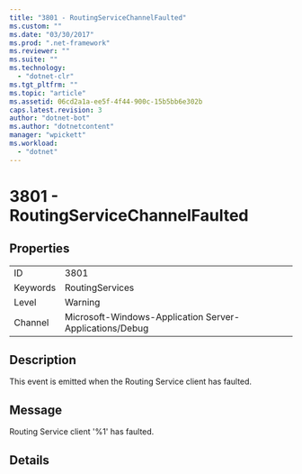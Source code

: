 ```yaml
---
title: "3801 - RoutingServiceChannelFaulted"
ms.custom: ""
ms.date: "03/30/2017"
ms.prod: ".net-framework"
ms.reviewer: ""
ms.suite: ""
ms.technology: 
  - "dotnet-clr"
ms.tgt_pltfrm: ""
ms.topic: "article"
ms.assetid: 06cd2a1a-ee5f-4f44-900c-15b5bb6e302b
caps.latest.revision: 3
author: "dotnet-bot"
ms.author: "dotnetcontent"
manager: "wpickett"
ms.workload: 
  - "dotnet"
---
```

# 3801 - RoutingServiceChannelFaulted
## Properties  
  
|||  
|-|-|  
|ID|3801|  
|Keywords|RoutingServices|  
|Level|Warning|  
|Channel|Microsoft-Windows-Application Server-Applications/Debug|  
  
## Description  
 This event is emitted when the Routing Service client has faulted.  
  
## Message  
 Routing Service client '%1' has faulted.  
  
## Details
